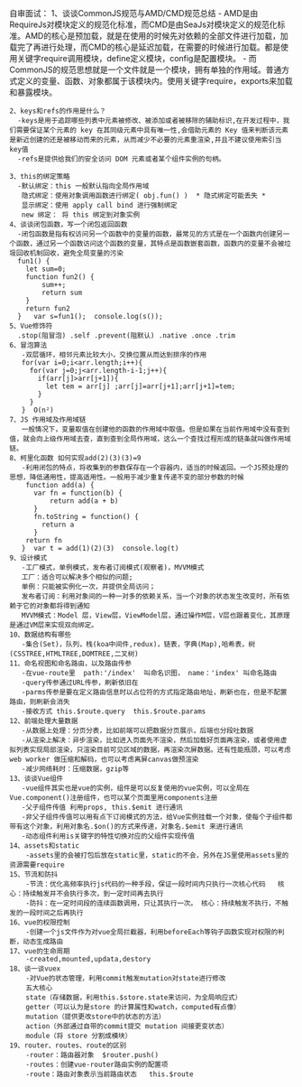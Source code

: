<!--
 * @Descripttion: 
 * @Author: AXiang
 * @Date: 2020-04-15 19:04:28
 * @LastEditors: AXiang
 * @LastEditTime: 2020-04-16 03:05:25
 -->
自审面试：
    1、谈谈CommonJS规范与AMD/CMD规范总结
      - AMD是由RequireJs对模块定义的规范化标准，而CMD是由SeaJs对模块定义的规范化标准。AMD的核心是预加载，就是在使用的时候先对依赖的全部文件进行加载，加载完了再进行处理，而CMD的核心是延迟加载，在需要的时候进行加载。都是使用关键字require调用模块，define定义模块，config是配置模块。
      - 而CommonJS的规范思想就是一个文件就是一个模块，拥有单独的作用域。普通方式定义的变量、函数、对象都属于该模块内。使用关键字require，exports来加载和暴露模块。

    2、keys和refs的作⽤是什么？
      -keys是用于追踪哪些列表中元素被修改、被添加或者被移除的辅助标识,在开发过程中，我们需要保证某个元素的 key 在其同级元素中具有唯一性,会借助元素的 Key 值来判断该元素是新近创建的还是被移动而来的元素，从而减少不必要的元素重渲染,并且不建议使用索引当key值
      -refs是提供给我们的安全访问 DOM 元素或者某个组件实例的句柄。

    3、this的绑定策略
      -默认绑定：this 一般默认指向全局作用域
       隐式绑定：使用对象调用函数进行绑定( obj.fun() )  * 隐式绑定可能丢失 *
       显示绑定：使用 apply call bind 进行强制绑定
       new 绑定： 将 this 绑定到对象实例
    4、谈谈闭包函数，写一个闭包返回函数
      -闭包函数是指有权访问另一个函数中的变量的函数，最常见的方式是在一个函数内创建另一个函数，通过另一个函数访问这个函数的变量，其特点是函数嵌套函数，函数内的变量不会被垃圾回收机制回收，避免全局变量的污染
      fun1() {
        let sum=0;
        function fun2() {
            sum++;
            return sum
        }
        return fun2
      }   var s=fun1();  console.log(s());
    5、Vue修饰符
      .stop(阻冒泡) .self .prevent(阻默认) .native .once .trim
    6、冒泡算法
       -双层循环，相邻元素比较大小，交换位置从而达到排序的作用
       for(var i=0;i<arr.length;i++){
         for(var j=0;j<arr.length-i-1;j++){
           if(arr[j]>arr[j+1]){
             let tem = arr[j] ;arr[j]=arr[j+1];arr[j+1]=tem;
           }
         }
       }  O(n²)
    7、JS 作用域及作用域链
       一般情况下，变量取值在创建他的函数的作用域中取值。但是如果在当前作用域中没有查到值，就会向上级作用域去查，直到查到全局作用域，这么一个查找过程形成的链条就叫做作用域链。
    8、柯里化函数 如何实现add(2)(3)(3)=9
       -利用闭包的特点，将收集到的参数保存在一个容器内，适当的时候返回。一个JS预处理的思想，降低通用性，提高适用性。一般用于减少重复传递不变的部分参数的时候
        function add(a) {
          var fn = function(b) {
              return add(a + b)
          }
          fn.toString = function() {
            return a
          }
        return fn
       }  var t = add(1)(2)(3)  console.log(t)
    9、设计模式
       -工厂模式，单例模式，发布者订阅模式(观察者)，MVVM模式
       工厂：适合可以解决多个相似的问题;
       单例：只能被实例化一次，并提供全局访问；
       发布者订阅：利用对象间的一种一对多的依赖关系，当一个对象的状态发生改变时，所有依赖于它的对象都将得到通知
       MVVM模式：Model 层，View层，ViewModel层，通过操作M层，V层也跟着变化，其原理是通过VM层来实现双向绑定。
    10、数据结构有哪些
       -集合(Set)，队列，栈(koa中间件,redux)，链表，字典(Map),哈希表，树(CSSTREE,HTMLTREE,DOMTREE,二叉树)
    11、命名视图和命名路由，以及路由传参
       -在vue-route里  path:'/index'  叫命名识图， name：'index' 叫命名路由
       -query传参通过URL传参，刷新依旧在
       -parms传参是要在定义路由信息时以占位符的方式指定路由地址，刷新也在，但是不配置路由，则刷新会消失
       -接收方式 this.$route.query  this.$route.params
    12、前端处理大量数据
       -从数据上处理：分页分表，比如前端可以把数据分页展示，后端也分段吐数据
       -从渲染上解决：异步渲染，比如进入页面先不渲染，然后加载好页面再渲染，或者使用虚拟列表实现局部渲染，只渲染目前可见区域的数据，再渲染次屏数据。还有性能瓶颈，可以考虑web worker 做压缩和解码，也可以考虑离屏canvas做预渲染
       -减少网络耗时：压缩数据，gzip等
    13、谈谈Vue组件
       -vue组件其实也是vue的实例，组件是可以反复使用的vue实例，可以全局在Vue.component()注册组件，也可以某个页面里用components注册
       -父子组件传值 利用props, this.$emit 进行通讯
       -非父子组件传值可以用有点下订阅模式的方法，给Vue实例挂载一个对象，使每个子组件都带有这个对象，利用对象名.$on()的方式来传递，对象名.$emit 来进行通讯
       -动态组件利用is关键字的特性切换对应的父组件实现传值
    14、assets和static
        -assets里的会被打包后放在static里，static的不会，另外在JS里使用assets里的资源需要require
    15、节流和防抖
        -节流：优化高频率执行js代码的一种手段，保证一段时间内只执行一次核心代码   核心：持续触发并不会执行多次，到一定时间再去执行
        -防抖：在一定时间段的连续函数调用，只让其执行一次。 核心：持续触发不执行，不触发的一段时间之后再执行
    16、vue的权限控制
        -创建一个js文件作为对vue全局拦截器，利用beforeEach等钩子函数实现对权限的判断，动态生成路由
    17、vue的生命周期
        -created,mounted,updata,destory
    18、谈一谈vuex
        -对Vue的状态管理，利用commit触发mutation对state进行修改
        五大核心
        state（存储数据，利用this.$store.state来访问，为全局响应式）
        getter（可以认为是store 的计算属性和watch，computed有点像）
        mutation（提供更改store中的状态的方法）
        action（外部通过自带的commit提交 mutation 间接更变状态）
        module（将 store 分割成模块）
    19、router、routes、route的区别
        -router：路由器对象  $router.push()
        -routes：创建vue-router路由实例的配置项
        -route：路由对象表示当前路由状态   this.$route



